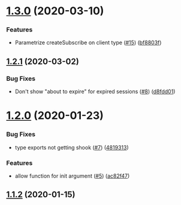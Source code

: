 # [1.3.0](https://github.com/4Catalyzer/relay-network-layer/compare/v1.2.1...v1.3.0) (2020-03-10)


### Features

* Parametrize createSubscribe on client type ([#15](https://github.com/4Catalyzer/relay-network-layer/issues/15)) ([bf8803f](https://github.com/4Catalyzer/relay-network-layer/commit/bf8803f6c470c130a778121d77321e99b09a4e17))





## [1.2.1](https://github.com/4Catalyzer/relay-network-layer/compare/v1.2.0...v1.2.1) (2020-03-02)


### Bug Fixes

* Don't show "about to expire" for expired sessions ([#8](https://github.com/4Catalyzer/relay-network-layer/issues/8)) ([d8fdd01](https://github.com/4Catalyzer/relay-network-layer/commit/d8fdd01))





# [1.2.0](https://github.com/4Catalyzer/relay-network-layer/compare/v1.1.2...v1.2.0) (2020-01-23)


### Bug Fixes

* type exports not getting shook ([#7](https://github.com/4Catalyzer/relay-network-layer/issues/7)) ([4819313](https://github.com/4Catalyzer/relay-network-layer/commit/4819313483030acbff560e18ebb85bfd81164cde))


### Features

* allow function for init argument ([#5](https://github.com/4Catalyzer/relay-network-layer/issues/5)) ([ac82f47](https://github.com/4Catalyzer/relay-network-layer/commit/ac82f47a78310992d0a145beab52eea7563346ef))





## [1.1.2](https://github.com/4Catalyzer/relay-auth/compare/v1.1.1...v1.1.2) (2020-01-15)





